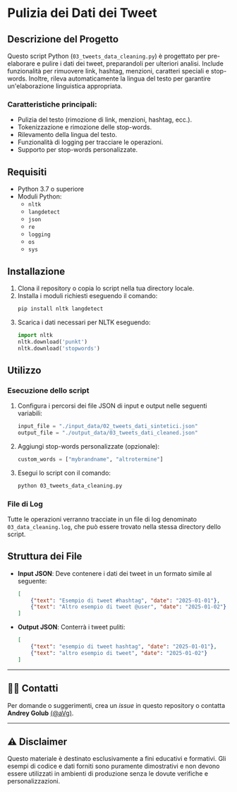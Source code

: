 
# Pulizia dei Dati dei Tweet

## Descrizione del Progetto

Questo script Python (`03_tweets_data_cleaning.py`) è progettato per pre-elaborare e pulire i dati dei tweet, preparandoli per ulteriori analisi. Include funzionalità per rimuovere link, hashtag, menzioni, caratteri speciali e stop-words. Inoltre, rileva automaticamente la lingua del testo per garantire un'elaborazione linguistica appropriata.

### Caratteristiche principali:
- Pulizia del testo (rimozione di link, menzioni, hashtag, ecc.).
- Tokenizzazione e rimozione delle stop-words.
- Rilevamento della lingua del testo.
- Funzionalità di logging per tracciare le operazioni.
- Supporto per stop-words personalizzate.

## Requisiti

- Python 3.7 o superiore
- Moduli Python:
  - `nltk`
  - `langdetect`
  - `json`
  - `re`
  - `logging`
  - `os`
  - `sys`

## Installazione

1. Clona il repository o copia lo script nella tua directory locale.
2. Installa i moduli richiesti eseguendo il comando:
   ```bash
   pip install nltk langdetect
   ```
3. Scarica i dati necessari per NLTK eseguendo:
   ```python
   import nltk
   nltk.download('punkt')
   nltk.download('stopwords')
   ```

## Utilizzo

### Esecuzione dello script

1. Configura i percorsi dei file JSON di input e output nelle seguenti variabili:
   ```python
   input_file = "./input_data/02_tweets_dati_sintetici.json"
   output_file = "./output_data/03_tweets_dati_cleaned.json"
   ```
2. Aggiungi stop-words personalizzate (opzionale):
   ```python
   custom_words = ["mybrandname", "altrotermine"]
   ```
3. Esegui lo script con il comando:
   ```bash
   python 03_tweets_data_cleaning.py
   ```

### File di Log

Tutte le operazioni verranno tracciate in un file di log denominato `03_data_cleaning.log`, che può essere trovato nella stessa directory dello script.

## Struttura dei File

- **Input JSON**: Deve contenere i dati dei tweet in un formato simile al seguente:
  ```json
  [
      {"text": "Esempio di tweet #hashtag", "date": "2025-01-01"},
      {"text": "Altro esempio di tweet @user", "date": "2025-01-02"}
  ]
  ```
- **Output JSON**: Conterrà i tweet puliti:
  ```json
  [
      {"text": "esempio di tweet hashtag", "date": "2025-01-01"},
      {"text": "altro esempio di tweet", "date": "2025-01-02"}
  ]
  ```
---

## 👨‍💻 Contatti

Per domande o suggerimenti, crea un *issue* in questo repository o contatta **Andrey Golub** [(@aVg)](https://www.linkedin.com/in/andreygolub/).

---

## ⚠️ Disclaimer

Questo materiale è destinato esclusivamente a fini educativi e formativi. Gli esempi di codice e dati forniti sono puramente dimostrativi e non devono essere utilizzati in ambienti di produzione senza le dovute verifiche e personalizzazioni.